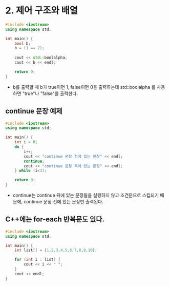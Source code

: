 # 2. 제어 구조와 배열

```c++
#include <iostream>
using namespace std;

int main() {
    bool b;
    b = (1 == 2);
    
    cout << std::boolalpha;
    cout << b << endl;

    return 0;
}
```

- b를 출력할 때 b가 true이면 1, false이면 0을 출력하는데 std::boolalpha 를 사용하면 "true"나 "false"를 출력한다.

## continue 문장 예제
```c++
#include <iostream>
using namespace std;

int main() {
    int i = 0;
    do {
        i++;
        cout << "continue 문장 전에 있는 문장" << endl;
        continue;
        cout << "continue 문장 후에 있는 문장" << endl;
    } while (i<3);

    return 0;
}
```

- continue는 continue 뒤에 있는 문장들을 실행하지 않고 조건문으로 스킵되기 때문에, continue 문장 전에 있는 문장만 출력된다.

## C++에는 for-each 반복문도 있다.

```c++
#include <iostream>
using namespace std;

int main() {
    int list[] = {1,2,3,4,5,6,7,8,9,10};

    for (int i : list) {
        cout << i << " ";
    }
    cout << endl;
}
```
